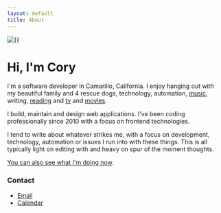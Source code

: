 ```yaml
---
layout: default
title: About
---
```


<div class="flex items-center justify-center w-full">
  <img class="max-w-xs w-full h-auto mt-0 mb-1" src="/assets/img/avatar.webp" alt={{ site.name }} loading="lazy" />
</div>
<h1 class="text-xxl font-black -leading-tight tracking-normal dark:text-gray-200 md:text-3xl text-center">Hi, I'm Cory</h1>

I'm a software developer in Camarillo, California. I enjoy hanging out with my beautiful family and 4 rescue dogs, technology, automation, <a href="https://last.fm/user/cdme_" target="_blank" rel="noopener noreferrer">music</a>, writing, <a href="https://oku.club/user/cory" target="_blank" rel="noopener noreferrer">reading</a> and <a href="https://trakt.tv/users/cdransf" target="_blank" rel="noopener noreferrer">tv</a> and <a href="https://letterboxd.com/cdme" target="_blank" rel="noopener noreferrer">movies</a>.

I build, maintain and design web applications. I've been coding professionally since 2010 with a focus on frontend technologies.

I tend to write about whatever strikes me, with a focus on development, technology, automation or issues I run into with these things. This is all typically light on editing with and heavy on spur of the moment thoughts.

[You can also see what I'm doing now](/now).

<h3
  class="m-0 text-lg font-black leading-tight tracking-normal dark:text-gray-200 md:text-xl mb-2"
>
  Contact
</h3>

- [Email](mailto:hi@coryd.dev)
- [Calendar](https://savvycal.com/coryd)
